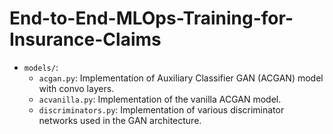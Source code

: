 # End-to-End-MLOps-Training-for-Insurance-Claims





- `models/`:
    - `acgan.py`: Implementation of Auxiliary Classifier GAN (ACGAN) model with convo layers.
    - `acvanilla.py`: Implementation of the vanilla ACGAN model.
    - `discriminators.py`: Implementation of various discriminator networks used in the GAN architecture.

